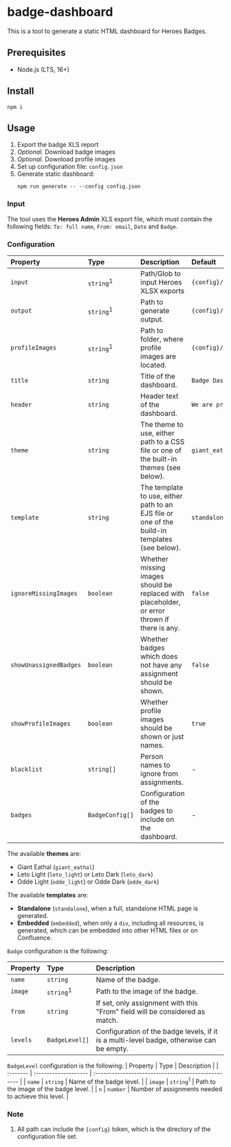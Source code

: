 # badge-dashboard

This is a tool to generate a static HTML dashboard for Heroes Badges.

## Prerequisites

* Node.js (LTS, 16+)

## Install

```shell
npm i
```

## Usage

1. Export the badge XLS report
2. *Optional.* Download badge images
3. *Optional.* Download profile images
4. Set up configuration file: `config.json`
5. Generate static dashboard:
   ```shell
   npm run generate -- --config config.json
   ```

### Input

The tool uses the **Heroes Admin** XLS export file, which must contain the following fields: `To: full name`, `From: email`, `Date` and `Badge`.

### Configuration

| Property               | Type                 | Description                                                                                   | Default                    |
| :--------------------- | :------------------- | :-------------------------------------------------------------------------------------------- | :------------------------- |
| `input`                | `string`<sup>1</sup> | Path/Glob to input Heroes XLSX exports                                                        | `{config}/input/**/*.xlsx` |
| `output`               | `string`<sup>1</sup> | Path to generate output.                                                                      | `{config}/output`          |
| `profileImages`        | `string`<sup>1</sup> | Path to folder, where profile images are located.                                             | `{config}/images/profile`  |
| `title`                | `string`             | Title of the dashboard.                                                                       | `Badge Dashboard`          |
| `header`               | `string`             | Header text of the dashboard.                                                                 | `We are proud of...`       |
| `theme`                | `string`             | The theme to use, either path to a CSS file or one of the built-in themes (see below).        | `giant_eathal`             |
| `template`             | `string`             | The template to use, either path to an EJS file or one of the build-in templates (see below). | `standalone`               |
| `ignoreMissingImages`  | `boolean`            | Whether missing images should be replaced with placeholder, or error thrown if there is any.  | `false`                    |
| `showUnassignedBadges` | `boolean`            | Whether badges which does not have any assignment should be shown.                            | `false`                    |
| `showProfileImages`    | `boolean`            | Whether profile images should be shown or just names.                                         | `true`                     |
| `blacklist`            | `string[]`           | Person names to ignore from assignments.                                                      | -                          |
| `badges`               | `BadgeConfig[]`      | Configuration of the badges to include on the dashboard.                                      | -                          |

The available **themes** are:
* Giant Eathal (`giant_eathal`)
* Leto Light (`leto_light`) or Leto Dark (`leto_dark`)
* Odde Light (`odde_light`) or Odde Dark (`odde_dark`)

The available **templates** are:
* **Standalone** (`standalone`), when a full, standalone HTML page is generated.
* **Embedded** (`embedded`), when only a `div`, including all resources, is generated, which can be embedded into other HTML files or on Confluence.

`Badge` configuration is the following:

| Property | Type                 | Description                                                                              |
| :------- | :------------------- | :--------------------------------------------------------------------------------------- |
| `name`   | `string`             | Name of the badge.                                                                       |
| `image`  | `string`<sup>1</sup> | Path to the image of the badge.                                                          |
| `from`   | `string`             | If set, only assignment with this "From" field will be considered as match.              | - |
| `levels` | `BadgeLevel[]`       | Configuration of the badge levels, if it is a multi-level badge, otherwise can be empty. |

`BadgeLevel` configuration is the following:
| Property | Type                 | Description                                         |
| :------- | :------------------- | :-------------------------------------------------- |
| `name`   | `string`             | Name of the badge level.                            |
| `image`  | `string`<sup>1</sup> | Path to the image of the badge level.               |
| `n`      | `number`             | Number of assignments needed to achieve this level. |

### Note

1. All path can include the `{config}` token, which is the directory of the configuration file set.
